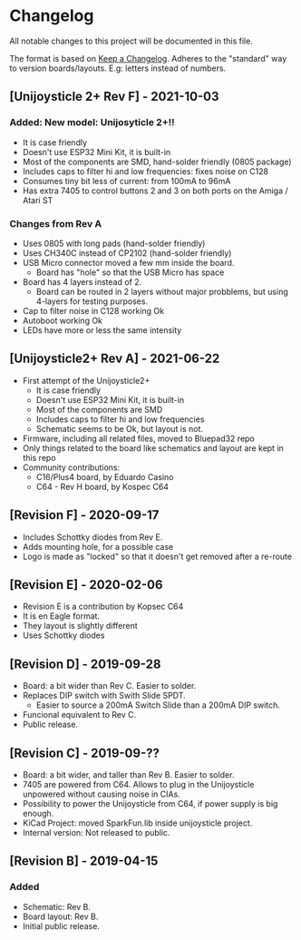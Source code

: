 # Changelog
All notable changes to this project will be documented in this file.

The format is based on [Keep a Changelog](https://keepachangelog.com/en/1.0.0/).
Adheres to the "standard" way to version boards/layouts. E.g: letters instead of numbers.


## [Unijoysticle 2+ Rev F] - 2021-10-03

### Added: New model: Unijosyticle 2+!!

  * It is case friendly
  * Doesn't use ESP32 Mini Kit, it is built-in
  * Most of the components are SMD, hand-solder friendly (0805 package)
  * Includes caps to filter hi and low frequencies: fixes noise on C128
  * Consumes tiny bit less of current: from 100mA to 96mA
  * Has extra 7405 to control buttons 2 and 3 on both ports on the Amiga / Atari ST

### Changes from Rev A

  * Uses 0805 with long pads (hand-solder friendly)
  * Uses CH340C instead of CP2102 (hand-solder friendly)
  * USB Micro connector moved a few mm inside the board.
    * Board has "hole" so that the USB Micro has space
  * Board has 4 layers instead of 2.
    * Board can be routed in 2 layers without major probblems,
      but using 4-layers for testing purposes.
  * Cap to filter noise in C128 working Ok
  * Autoboot working Ok
  * LEDs have more or less the same intensity

## [Unijoysticle2+ Rev A] - 2021-06-22

* First attempt of the Unijoysticle2+
  * It is case friendly
  * Doesn't use ESP32 Mini Kit, it is built-in
  * Most of the components are SMD
  * Includes caps to filter hi and low frequencies
  * Schematic seems to be Ok, but layout is not.
* Firmware, including all related files, moved to Bluepad32 repo
* Only things related to the board like schematics and layout are kept in this repo
* Community contributions:
  * C16/Plus4 board, by Eduardo Casino
  * C64 - Rev H board, by Kospec C64

## [Revision F] - 2020-09-17

* Includes Schottky diodes from Rev E.
* Adds mounting hole, for a possible case
* Logo is made as "locked" so that it doesn't get removed after a re-route

## [Revision E] - 2020-02-06

* Revision E is a contribution by Kopsec C64
* It is en Eagle format.
* They layout is slightly different
* Uses Schottky diodes

## [Revision D] - 2019-09-28

* Board: a bit wider than Rev C. Easier to solder.
* Replaces DIP switch with Swith Slide SPDT.
  * Easier to source a 200mA Switch Slide than a 200mA DIP switch.
* Funcional equivalent to Rev C.
* Public release.

## [Revision C] - 2019-09-??

* Board: a bit wider, and taller than Rev B. Easier to solder.
* 7405 are powered from C64. Allows to plug in the Unijoysticle unpowered
   without causing noise in CIAs.
* Possibility to power the Unijoysticle from C64, if power supply is big enough.
* KiCad Project: moved SparkFun.lib inside unijoysticle project.
* Internal version: Not released to public.

## [Revision B] - 2019-04-15

### Added

* Schematic: Rev B.
* Board layout: Rev B.
* Initial public release.
